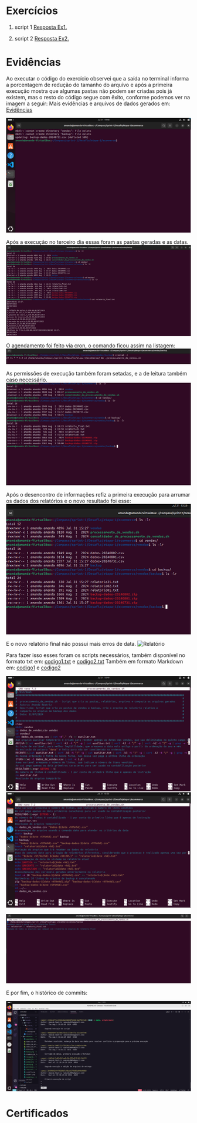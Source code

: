# Exercícios


1. script 1
[Resposta Ex1.](exercicios/ex1.md)


2. script 2
[Resposta Ex2.](exercicios/ex2.md)



# Evidências


Ao executar o código do exercício observei que a saída no terminal informa a porcentagem de redução do tamanho do arquivo e após a primeira execução mostra que algumas pastas não podem ser criadas pois já existem, mas o resto do código segue com êxito, conforme podemos ver na imagem a seguir:
Mais evidências e arquivos de dados gerados em: [Evidências](evidencias/)

![Segunda execução(teste)](evidencias/exec2.png)

Após a execução no terceiro dia essas foram as pastas geradas e as datas.
![Pastas](evidencias/pastas_final.png)

O agendamento foi feito via cron, o comando ficou assim na listagem:
![Agendamento](evidencias/agendamento.png)

As permissões de execução também foram setadas, e a de leitura também caso necessário.
![Permissões](evidencias/permissoes.png)

Após o desencontro de informações refiz a primeira execução para arrumar os dados dos relatórios e o novo resultado foi esse:
![Final](evidencias/reexecução1.png)

E o novo relatório final não possui mais erros de data.
![Relatório](relatorio_fina.png)

Para fazer isso esses foram os scripts necessários, também disponível no formato txt em: [codigo1.txt](evidencias/codigo1.txt) e [codigo2.txt](evidencias/codigo2.txt)
Também em formato Markdown em: [codigo1](exercicios/ex1.md) e [codigo2](exercicios/ex2.md)

![script1.0](evidencias/script1.0.png)
![script1.1](evidencias/script1.1.png)

![script2.0](evidencias/script2.0.png)

E por fim, o histórico de commits:

![log](evidencias/git_log.png)

# Certificados

